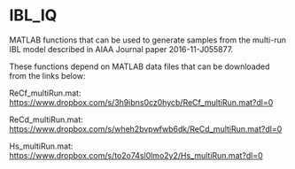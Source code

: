 # IBL_IQ
MATLAB functions that can be used to generate samples from the multi-run IBL model described in AIAA Journal paper 2016-11-J055877.

These functions depend on MATLAB data files that can be downloaded from the links below:

ReCf_multiRun.mat:
https://www.dropbox.com/s/3h9ibns0cz0hycb/ReCf_multiRun.mat?dl=0

ReCd_multiRun.mat:
https://www.dropbox.com/s/wheh2bvpwfwb6dk/ReCd_multiRun.mat?dl=0

Hs_multiRun.mat:
https://www.dropbox.com/s/to2o74sl0lmo2y2/Hs_multiRun.mat?dl=0
